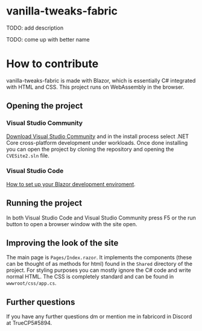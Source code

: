 # vanilla-tweaks-fabric
TODO: add description

TODO: come up with better name

# How to contribute
vanilla-tweaks-fabric is made with Blazor, which is essentially C# integrated with HTML and CSS. This project runs on WebAssembly in the browser.

## Opening the project
### Visual Studio Community
[Download Visual Studio Community](https://visualstudio.microsoft.com/vs/community/) and in the install process select .NET Core cross-platform development under workloads. Once done installing you can open the project by cloning the repository and opening the `CVESite2.sln` file.

### Visual Studio Code
[How to set up your Blazor development enviroment](https://docs.microsoft.com/en-us/learn/modules/build-blazor-webassembly-visual-studio-code/3-exercise-configure-enviromnent).

## Running the project
In both Visual Studio Code and Visual Studio Community press F5 or the run button to open a browser window with the site open.

## Improving the look of the site
The main page is `Pages/Index.razor`. It implements the components (these can be thought of as methods for html) found in the `Shared` directory of the project. For styling purposes you can mostly ignore the C# code and write normal HTML. The CSS is completely standard and can be found in `wwwroot/css/app.cs`.

## Further questions
If you have any further questions dm or mention me in fabricord in Discord at TrueCP5#5894.